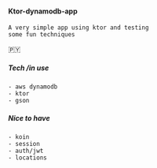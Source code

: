 #### Ktor-dynamodb-app

    A very simple app using ktor and testing
    some fun techniques 

:paraguay:

##### Tech /in use

    - aws dynamodb
    - ktor
    - gson

##### Nice to have

    - koin
    - session
    - auth/jwt
    - locations

